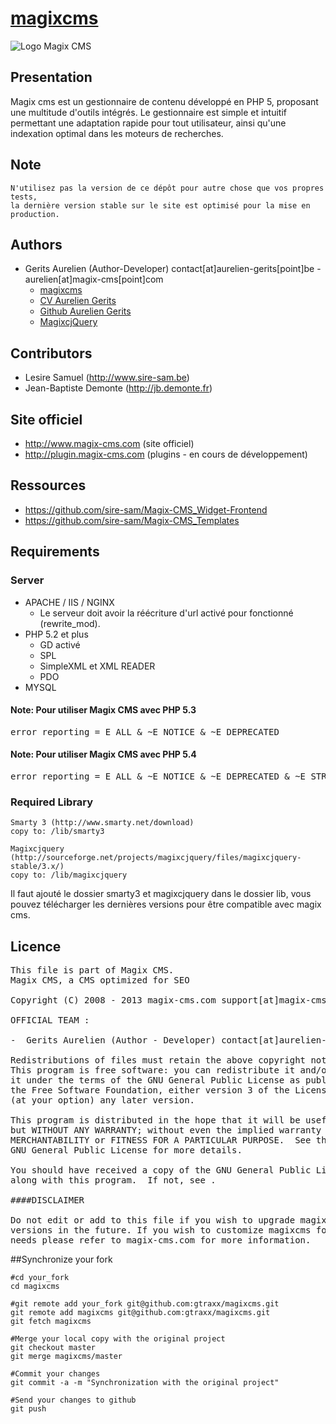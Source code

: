 [magixcms](http://www.magix-cms.com/)
===================================================

![Logo Magix CMS](http://www.magix-cms.com/skin/magixcms2/img/logo-magix_cms.png "Logo Magix CMS")

Presentation
------------

Magix cms est un gestionnaire de contenu développé en PHP 5,
proposant une multitude d'outils intégrés.
Le gestionnaire est simple et intuitif permettant une adaptation rapide pour tout utilisateur,
ainsi qu'une indexation optimal dans les moteurs de recherches.

## Note
    N'utilisez pas la version de ce dépôt pour autre chose que vos propres tests,
    la dernière version stable sur le site est optimisé pour la mise en production.


Authors
-------

 * Gerits Aurelien (Author-Developer) contact[at]aurelien-gerits[point]be - aurelien[at]magix-cms[point]com
    * [magixcms](http://www.magix-cms.com)
    * [CV Aurelien Gerits](http://www.aurelien-gerits.be)
    * [Github Aurelien Gerits](https://github.com/gtraxx/)
    * [MagixcjQuery](http://www.magix-cjquery.com)

## Contributors

 * Lesire Samuel (http://www.sire-sam.be)
 * Jean-Baptiste Demonte (http://jb.demonte.fr)
 
Site officiel
-----

 * http://www.magix-cms.com (site officiel)
 * http://plugin.magix-cms.com (plugins - en cours de développement)

Ressources
-----
 * https://github.com/sire-sam/Magix-CMS_Widget-Frontend
 * https://github.com/sire-sam/Magix-CMS_Templates

Requirements
------------

### Server
 * APACHE / IIS / NGINX
     * Le serveur doit avoir la réécriture d'url activé pour fonctionné (rewrite_mod).
 * PHP 5.2 et plus
     * GD activé
     * SPL
     * SimpleXML et XML READER
     * PDO
 * MYSQL
#### Note: Pour utiliser Magix CMS avec PHP 5.3
<pre>
error_reporting = E_ALL & ~E_NOTICE & ~E_DEPRECATED
</pre>
#### Note: Pour utiliser Magix CMS avec PHP 5.4
<pre>
error_reporting = E_ALL & ~E_NOTICE & ~E_DEPRECATED & ~E_STRICT
</pre>
### Required Library

    Smarty 3 (http://www.smarty.net/download)
    copy to: /lib/smarty3

    Magixcjquery (http://sourceforge.net/projects/magixcjquery/files/magixcjquery-stable/3.x/)
    copy to: /lib/magixcjquery

Il faut ajouté le dossier smarty3 et magixcjquery dans le dossier lib,
vous pouvez télécharger les dernières versions pour être compatible avec magix cms.

Licence
------------

<pre>
This file is part of Magix CMS.
Magix CMS, a CMS optimized for SEO

Copyright (C) 2008 - 2013 magix-cms.com support[at]magix-cms[point]com

OFFICIAL TEAM :

-  Gerits Aurelien (Author - Developer) contact[at]aurelien-gerits[point]be - aurelien[at]magix-cms[point]com

Redistributions of files must retain the above copyright notice.
This program is free software: you can redistribute it and/or modify
it under the terms of the GNU General Public License as published by
the Free Software Foundation, either version 3 of the License, or
(at your option) any later version.

This program is distributed in the hope that it will be useful,
but WITHOUT ANY WARRANTY; without even the implied warranty of
MERCHANTABILITY or FITNESS FOR A PARTICULAR PURPOSE.  See the
GNU General Public License for more details.

You should have received a copy of the GNU General Public License
along with this program.  If not, see <http://www.gnu.org/licenses/>.

####DISCLAIMER

Do not edit or add to this file if you wish to upgrade magixcms to newer
versions in the future. If you wish to customize magixcms for your
needs please refer to magix-cms.com for more information.
</pre>

##Synchronize your fork
    
    #cd your_fork
    cd magixcms

    #git remote add your_fork git@github.com:gtraxx/magixcms.git
    git remote add magixcms git@github.com:gtraxx/magixcms.git
    git fetch magixcms

    #Merge your local copy with the original project
    git checkout master
    git merge magixcms/master

    #Commit your changes
    git commit -a -m "Synchronization with the original project"

    #Send your changes to github
    git push
